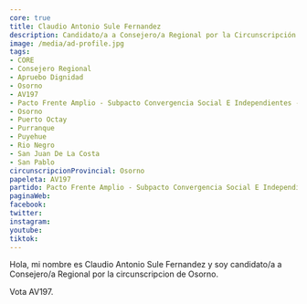 ```yaml
---
core: true
title: Claudio Antonio Sule Fernandez
description: Candidato/a a Consejero/a Regional por la Circunscripción de Osorno
image: /media/ad-profile.jpg
tags:
- CORE
- Consejero Regional
- Apruebo Dignidad
- Osorno
- AV197
- Pacto Frente Amplio - Subpacto Convergencia Social E Independientes - Independientes
- Osorno
- Puerto Octay
- Purranque
- Puyehue
- Rio Negro
- San Juan De La Costa
- San Pablo
circunscripcionProvincial: Osorno
papeleta: AV197
partido: Pacto Frente Amplio - Subpacto Convergencia Social E Independientes - Independientes
paginaWeb:
facebook:
twitter:
instagram:
youtube:
tiktok:
---
```

Hola, mi nombre es Claudio Antonio Sule Fernandez y soy candidato/a a Consejero/a Regional por la circunscripcion de Osorno.

Vota AV197.
